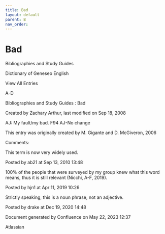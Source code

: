 ```yaml
---
title: Bad
layout: default
parent: B
nav_order:
---
```


# Bad

Bibliographies and Study Guides

Dictionary of Geneseo English

View All Entries

A-D

Bibliographies and Study Guides : Bad

Created by  Zachary Arthur, last modified on Sep 18, 2008

AJ: My fault/my bad. F94 AJ-No change 

This entry was originally created by M. Gigante and D. McGiveron, 2006

Comments:

This term is now very widely used.

Posted by ab21 at Sep 13, 2010 13:48

100% of the people that were surveyed by my group knew what this word means, thus it is still relevant (Nicchi, A-F, 2019). 

Posted by hjn1 at Apr 11, 2019 10:26

Strictly speaking, this is a noun phrase, not an adjective. 

Posted by drake at Dec 19, 2020 14:48

Document generated by Confluence on May 22, 2023 12:37

Atlassian
